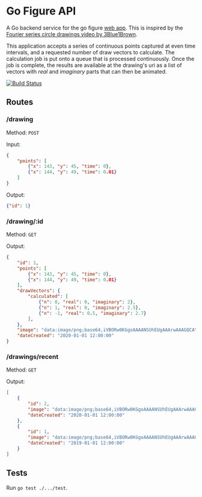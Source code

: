 # Go Figure API

A Go backend service for the go figure [web app](https://github.com/ImparaAI/go-figure-web). This is inspired by the [Fourier series circle drawings video by 3Blue1Brown](https://www.youtube.com/watch?v=r6sGWTCMz2k).

This application accepts a series of continuous points captured at even time intervals, and a requested number of draw vectors to calculate. The calculation job is put onto a queue that is processed continuously. Once the job is complete, the results are available at the drawing's uri as a list of vectors with *real* and *imaginary* parts that can then be animated.

[![Build Status](https://travis-ci.org/ImparaAI/go-figure-api.png?branch=master)](https://travis-ci.org/ImparaAI/go-figure-api)

## Routes

### /drawing
Method: `POST`

Input:

```json
{
	"points": [
		{"x": 143, "y": 45, "time": 0},
		{"x": 144, "y": 49, "time": 0.01}
	]
}
```

Output:

```json
{"id": 1}
```

### /drawing/:id
Method: `GET`

Output:

```json
{
	"id": 1,
	"points": [
		{"x": 143, "y": 45, "time": 0},
		{"x": 144, "y": 49, "time": 0.01}
	],
	"drawVectors": {
		"calculated": [
			{"n": 0, "real": 0, "imaginary": 2},
			{"n": 1, "real": 0, "imaginary": 2.5},
			{"n": -1, "real": 0.5, "imaginary": 2.7}
		],
	},
	"image": "data:image/png;base64,iVBORw0KGgoAAAANSUhEUgAAArwAAAGQCAYAAABMPLOTAAAgAE...",
	"dateCreated": "2020-01-01 12:00:00"
}
```

### /drawings/recent
Method: `GET`

Output:

```json
[
	{
		"id": 2,
		"image": "data:image/png;base64,iVBORw0KGgoAAAANSUhEUgAAArwAAAGQCAYAAABMPLOTAAAgAE...",
		"dateCreated": "2020-01-01 12:00:00"
	},
	{
		"id": 1,
		"image": "data:image/png;base64,iVBORw0KGgoAAAANSUhEUgAAArwAAAGQCAYAAABMPLOTAAAgAE...",
		"dateCreated": "2019-01-01 12:00:00"
	}
]
```

## Tests

Run `go test ./.../test`.